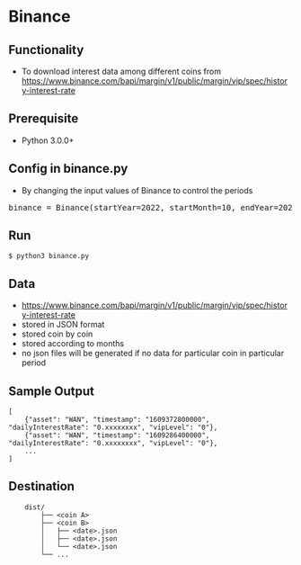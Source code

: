# Binance

## Functionality
- To download interest data among different coins from https://www.binance.com/bapi/margin/v1/public/margin/vip/spec/history-interest-rate

## Prerequisite
- Python 3.0.0+

## Config in binance.py
- By changing the input values of Binance to control the periods
<pre>
binance = Binance(startYear=2022, startMonth=10, endYear=2022, endMonth=12)
</pre>

## Run
```
$ python3 binance.py
```

## Data
- https://www.binance.com/bapi/margin/v1/public/margin/vip/spec/history-interest-rate
- stored in JSON format
- stored coin by coin
- stored according to months
- no json files will be generated if no data for particular coin in particular period

## Sample Output
```
[
    {"asset": "WAN", "timestamp": "1609372800000", "dailyInterestRate": "0.xxxxxxxx", "vipLevel": "0"}, 
    {"asset": "WAN", "timestamp": "1609286400000", "dailyInterestRate": "0.xxxxxxxx", "vipLevel": "0"},
    ...
]
```
##  Destination
```
	dist/
        ├── <coin A>
        ├── <coin B>                   
        │   ├── <date>.json          
        │   ├── <date>.json         
        │   └── <date>.json 
        └── ...
```

